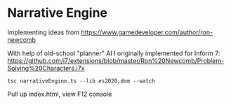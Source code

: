 # Narrative Engine

Implementing ideas from https://www.gamedeveloper.com/author/ron-newcomb

With help of old-school "planner" AI I originally implemented for Inform 7: https://github.com/i7/extensions/blob/master/Ron%20Newcomb/Problem-Solving%20Characters.i7x

`tsc narrativeEngine.ts --lib es2020,dom --watch`

Pull up index.html, view F12 console
